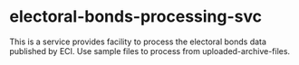 # electoral-bonds-processing-svc
This is a service provides facility to process the electoral bonds data published by ECI.
Use sample files to process from uploaded-archive-files.
